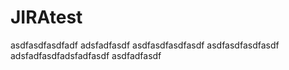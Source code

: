# JIRAtest

asdfasdfasdfadf
adsfadfasdf
asdfasdfasdfasdf
asdfasdfasdfasdf
adsfadfasdfadsfadfasdf
asdfadfasdf
